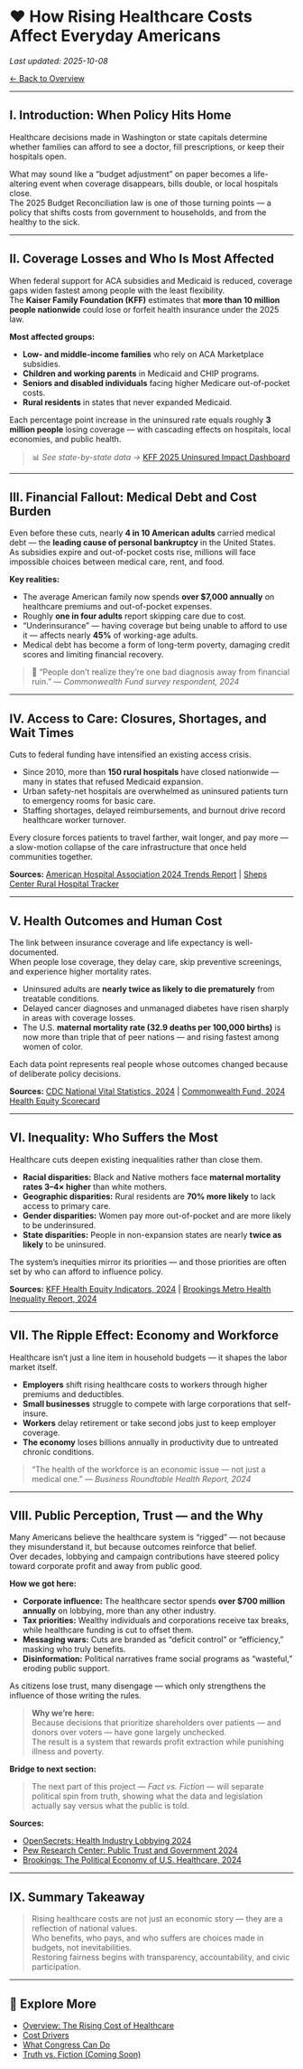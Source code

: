 # ❤️ How Rising Healthcare Costs Affect Everyday Americans
_Last updated: 2025-10-08_

[← Back to Overview](./overview.md)

---

## **I. Introduction: When Policy Hits Home**

Healthcare decisions made in Washington or state capitals determine whether families can afford to see a doctor, fill prescriptions, or keep their hospitals open.  

What may sound like a “budget adjustment” on paper becomes a life-altering event when coverage disappears, bills double, or local hospitals close.  
The 2025 Budget Reconciliation law is one of those turning points — a policy that shifts costs from government to households, and from the healthy to the sick.

---

## **II. Coverage Losses and Who Is Most Affected**

When federal support for ACA subsidies and Medicaid is reduced, coverage gaps widen fastest among people with the least flexibility.  
The **Kaiser Family Foundation (KFF)** estimates that **more than 10 million people nationwide** could lose or forfeit health insurance under the 2025 law.

**Most affected groups:**
- **Low- and middle-income families** who rely on ACA Marketplace subsidies.  
- **Children and working parents** in Medicaid and CHIP programs.  
- **Seniors and disabled individuals** facing higher Medicare out-of-pocket costs.  
- **Rural residents** in states that never expanded Medicaid.  

Each percentage point increase in the uninsured rate equals roughly **3 million people** losing coverage — with cascading effects on hospitals, local economies, and public health.

> 📊 *See state-by-state data →* [KFF 2025 Uninsured Impact Dashboard](https://www.kff.org/uninsured/how-will-the-2025-reconciliation-law-affect-the-uninsured-rate-in-each-state/)

---

## **III. Financial Fallout: Medical Debt and Cost Burden**

Even before these cuts, nearly **4 in 10 American adults** carried medical debt — the **leading cause of personal bankruptcy** in the United States.  
As subsidies expire and out-of-pocket costs rise, millions will face impossible choices between medical care, rent, and food.

**Key realities:**
- The average American family now spends **over $7,000 annually** on healthcare premiums and out-of-pocket expenses.  
- Roughly **one in four adults** report skipping care due to cost.  
- “Underinsurance” — having coverage but being unable to afford to use it — affects nearly **45%** of working-age adults.  
- Medical debt has become a form of long-term poverty, damaging credit scores and limiting financial recovery.

> 💬 “People don’t realize they’re one bad diagnosis away from financial ruin.” — *Commonwealth Fund survey respondent, 2024*

---

## **IV. Access to Care: Closures, Shortages, and Wait Times**

Cuts to federal funding have intensified an existing access crisis.  

- Since 2010, more than **150 rural hospitals** have closed nationwide — many in states that refused Medicaid expansion.  
- Urban safety-net hospitals are overwhelmed as uninsured patients turn to emergency rooms for basic care.  
- Staffing shortages, delayed reimbursements, and burnout drive record healthcare worker turnover.  

Every closure forces patients to travel farther, wait longer, and pay more — a slow-motion collapse of the care infrastructure that once held communities together.

**Sources:** [American Hospital Association 2024 Trends Report](https://www.aha.org/statistics) | [Sheps Center Rural Hospital Tracker](https://www.shepscenter.unc.edu/programs-projects/rural-health/rural-hospital-closures/)

---

## **V. Health Outcomes and Human Cost**

The link between insurance coverage and life expectancy is well-documented.  
When people lose coverage, they delay care, skip preventive screenings, and experience higher mortality rates.

- Uninsured adults are **nearly twice as likely to die prematurely** from treatable conditions.  
- Delayed cancer diagnoses and unmanaged diabetes have risen sharply in areas with coverage losses.  
- The U.S. **maternal mortality rate (32.9 deaths per 100,000 births)** is now more than triple that of peer nations — and rising fastest among women of color.  

Each data point represents real people whose outcomes changed because of deliberate policy decisions.

**Sources:** [CDC National Vital Statistics, 2024](https://www.cdc.gov/nchs/nvss/index.htm) | [Commonwealth Fund, 2024 Health Equity Scorecard](https://www.commonwealthfund.org/)

---

## **VI. Inequality: Who Suffers the Most**

Healthcare cuts deepen existing inequalities rather than close them.  

- **Racial disparities:** Black and Native mothers face **maternal mortality rates 3–4× higher** than white mothers.  
- **Geographic disparities:** Rural residents are **70% more likely** to lack access to primary care.  
- **Gender disparities:** Women pay more out-of-pocket and are more likely to be underinsured.  
- **State disparities:** People in non-expansion states are nearly **twice as likely** to be uninsured.  

The system’s inequities mirror its priorities — and those priorities are often set by who can afford to influence policy.

**Sources:** [KFF Health Equity Indicators, 2024](https://www.kff.org/disparities-policy/) | [Brookings Metro Health Inequality Report, 2024](https://www.brookings.edu/)

---

## **VII. The Ripple Effect: Economy and Workforce**

Healthcare isn’t just a line item in household budgets — it shapes the labor market itself.

- **Employers** shift rising healthcare costs to workers through higher premiums and deductibles.  
- **Small businesses** struggle to compete with large corporations that self-insure.  
- **Workers** delay retirement or take second jobs just to keep employer coverage.  
- **The economy** loses billions annually in productivity due to untreated chronic conditions.

> “The health of the workforce is an economic issue — not just a medical one.” — *Business Roundtable Health Report, 2024*

---

## **VIII. Public Perception, Trust — and the Why**

Many Americans believe the healthcare system is “rigged” — not because they misunderstand it, but because outcomes reinforce that belief.  
Over decades, lobbying and campaign contributions have steered policy toward corporate profit and away from public good.

**How we got here:**
- **Corporate influence:** The healthcare sector spends **over $700 million annually** on lobbying, more than any other industry.  
- **Tax priorities:** Wealthy individuals and corporations receive tax breaks, while healthcare funding is cut to offset them.  
- **Messaging wars:** Cuts are branded as “deficit control” or “efficiency,” masking who truly benefits.  
- **Disinformation:** Political narratives frame social programs as “wasteful,” eroding public support.  

As citizens lose trust, many disengage — which only strengthens the influence of those writing the rules.

> **Why we’re here:**  
> Because decisions that prioritize shareholders over patients — and donors over voters — have gone largely unchecked.  
> The result is a system that rewards profit extraction while punishing illness and poverty.

**Bridge to next section:**  
> The next part of this project — *Fact vs. Fiction* — will separate political spin from truth, showing what the data and legislation actually say versus what the public is told.

**Sources:**  
- [OpenSecrets: Health Industry Lobbying 2024](https://www.opensecrets.org/federal-lobbying/industries/summary?cycle=2024&id=H)  
- [Pew Research Center: Public Trust and Government 2024](https://www.pewresearch.org/politics/2024/03/07/public-trust-in-government-2024/)  
- [Brookings: The Political Economy of U.S. Healthcare, 2024](https://www.brookings.edu/)

---

## **IX. Summary Takeaway**

> Rising healthcare costs are not just an economic story — they are a reflection of national values.  
> Who benefits, who pays, and who suffers are choices made in budgets, not inevitabilities.  
> Restoring fairness begins with transparency, accountability, and civic participation.

---

## 🔗 **Explore More**
- [Overview: The Rising Cost of Healthcare](./overview.md)  
- [Cost Drivers](./drivers_of_costs.md)  
- [What Congress Can Do](./what_congress_can_do.md)  
- [Truth vs. Fiction (Coming Soon)](./fact_vs_fiction.md)

